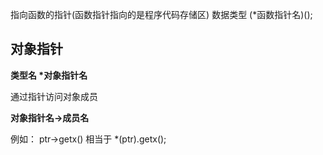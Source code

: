指向函数的指针(函数指针指向的是程序代码存储区)
数据类型 (*函数指针名)();


## 对象指针
**类型名 \*对象指针名**

通过指针访问对象成员

**对象指针名->成员名**

例如： ptr->getx() 相当于 \*(ptr).getx();
